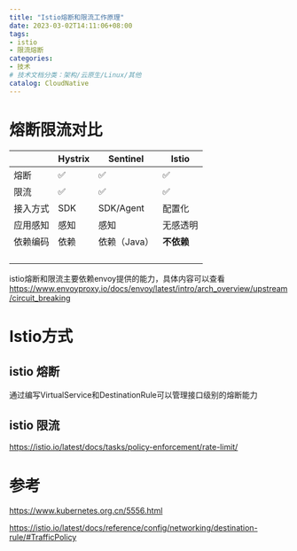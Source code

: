 ```yaml
---
title: "Istio熔断和限流工作原理"
date: 2023-03-02T14:11:06+08:00
tags:
- istio
- 限流熔断
categories:
- 技术
# 技术文档分类：架构/云原生/Linux/其他
catalog: CloudNative
---
```


# 熔断限流对比

|          | Hystrix | Sentinel     | Istio      |
| -------- | ------- | ------------ | ---------- |
| 熔断     | ✅       | ✅            | ✅          |
| 限流     | ✅       | ✅            | ✅          |
| 接入方式 | SDK     | SDK/Agent    | 配置化     |
| 应用感知 | 感知    | 感知         | 无感透明   |
| 依赖编码 | 依赖    | 依赖（Java） | **不依赖** |
|          |         |              |            |
|          |         |              |            |
|          |         |              |            |
|          |         |              |            |



istio熔断和限流主要依赖envoy提供的能力，具体内容可以查看 https://www.envoyproxy.io/docs/envoy/latest/intro/arch_overview/upstream/circuit_breaking



# Istio方式

## istio 熔断

通过编写VirtualService和DestinationRule可以管理接口级别的熔断能力





## istio 限流

https://istio.io/latest/docs/tasks/policy-enforcement/rate-limit/





# 参考

https://www.kubernetes.org.cn/5556.html

https://istio.io/latest/docs/reference/config/networking/destination-rule/#TrafficPolicy